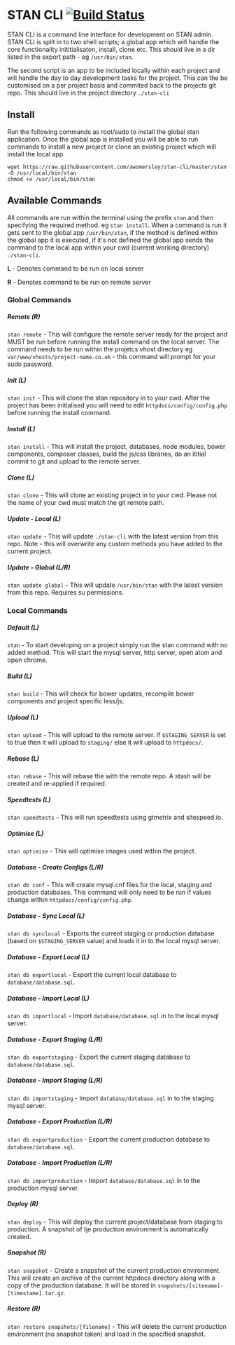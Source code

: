 # STAN CLI  [![Build Status](https://travis-ci.org/awomersley/stan-cli.svg?branch=master)](https://travis-ci.org/awomersley/stan-cli)

STAN CLI is a command line interface for development on STAN admin. STAN CLI is split in to two shell scripts; a global app which will handle the core functionality inititialisaton, install, clone etc. This should live in a dir listed in the export path - eg `/usr/bin/stan`.

The second script is an app to be included locally within each project and will handle the day to day development tasks for the project. This can the be customised on a per project basis and commited back to the projects git repo. This should live in the project directory `./stan-cli`

## Install
Run the following commands as root/sudo to install the global stan application. Once the global app is installed you will be able to run commands to install a new project or clone an existing project which will install the local app.

```shell
wget https://raw.githubusercontent.com/awomersley/stan-cli/master/stan -O /usr/local/bin/stan
chmod +x /usr/local/bin/stan
```

## Available Commands

All commands are run within the terminal using the prefix `stan` and then specifying the required method. eg `stan install`. When a command is run it gets sent to the global app `/usr/bin/stan`, if the method is defined within the global app it is executed, if it's not defined the global app sends the command to the local app within your cwd (current working directory) `./stan-cli`.

**L** - Denotes command to be run on local server

**R** - Denotes command to be run on remote server


### Global Commands

##### Remote (R)
`stan remote` - This will configure the remote server ready for the project and MUST be run before running the install command on the local server. The command needs to be run within the projetcs vhost directory eg `var/www/vhosts/project-name.co.uk` - this command will prompt for your sudo password.

##### Init (L)
`stan init` - This will clone the stan repository in to your cwd. After the project has been initialised you will need to edit `httpdocs/config/config.php` before running the install command.

##### Install (L)
`stan install` - This will install the project, databases, node modules, bower components, composer classes, build the js/css libraries, do an ititial commit to git and upload to the remote server.

##### Clone (L)
`stan clone` - This will clone an existing project in to your cwd. Please not the name of your cwd must match the git remote path.

##### Update - Local (L)
`stan update` - This will update `./stan-cli` with the latest version from this repo. Note - this will overwrite any custom methods you have added to the current project.

##### Update - Global (L/R)
`stan update global` - This will update `/usr/bin/stan` with the latest version from this repo. Requires su permissions.


### Local Commands

##### Default (L)
`stan` - To start developing on a project simply run the stan command with no added method. This will start the mysql server, http server, open atom and open chrome.

##### Build (L)
`stan build` - This will check for bower updates, recompile bower components and project specific less/js.

##### Upload (L)
`stan upload` - This will upload to the remote server. If `$STAGING_SERVER` is set to true then it will upload to `staging/` else it will upload to `httpdocs/`.

##### Rebase (L)
`stan rebase` - This will rebase the with the remote repo. A stash will be created and re-applied if required.

##### Speedtests (L)
`stan speedtests` - This will run speedtests using gtmetrix and sitespeed.io.

##### Optimise (L)
`stan optimise` - This will optimise images used within the project.

##### Database - Create Configs (L/R)
`stan db conf` - This will create mysql.cnf files for the local, staging and production databases. This command will only need to be run if values change within `httpdocs/config/config.php`.

##### Database - Sync Local (L)
`stan db synclocal` - Exports the current staging or production database (based on `$STAGING_SERVER` value) and loads it in to the local mysql server.

##### Database - Export Local (L)
`stan db exportlocal` - Export the current local database to `database/database.sql`.

##### Database - Import Local (L)
`stan db importlocal` - Import `database/database.sql` in to the local mysql server.

##### Database - Export Staging (L/R)
`stan db exportstaging` - Export the current staging database to `database/database.sql`.

##### Database - Import Staging (L/R)
`stan db importstaging` - Import `database/database.sql` in to the staging mysql server.

##### Database - Export Production (L/R)
`stan db exportproduction` - Export the current production database to `database/database.sql`.

##### Database - Import Production (L/R)
`stan db importproduction` - Import `database/database.sql` in to the production mysql server.

##### Deploy (R)
`stan deploy` - This will deploy the current project/database from staging to production. A snapshot of tje production environment is automatically created.

##### Snapshot (R)
`stan snapshot` - Create a snapshot of the current production environment. This will create an archive of the current httpdocs directory along with a copy of the production database. It will be stored in `snapshots/[sitename]-[timestame].tar.gz`.

##### Restore (R)
`stan restore snapshots/[filename]` - This will delete the current production environment (no snapshot taken) and load in the specified snapshot.
